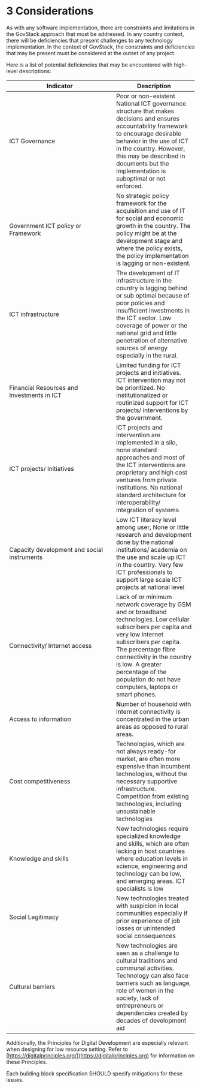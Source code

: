 # 3 Considerations

As with any software implementation, there are constraints and limitations in the GovStack approach that must be addressed. In any country context, there will be deficiencies that present challenges to any technology implementation. In the context of GovStack, the constraints and deficiencies that may be present must be considered at the outset of any project.

Here is a list of potential deficiencies that may be encountered with high-level descriptions:

<table><thead><tr><th width="270">Indicator</th><th>Description</th></tr></thead><tbody><tr><td>ICT Governance</td><td>Poor or non-existent National ICT governance structure that makes decisions and ensures accountability framework to encourage desirable behavior in the use of ICT in the country. However, this may be described in documents but the implementation is suboptimal or not enforced.</td></tr><tr><td>Government ICT policy or Framework</td><td>No strategic policy framework for the acquisition and use of IT for social and economic growth in the country. The policy might be at the development stage and where the policy exists, the policy implementation is lagging or non-existent.</td></tr><tr><td>ICT infrastructure</td><td>The development of IT infrastructure in the country is lagging behind or sub optimal because of poor policies and insufficient investments in the ICT sector. Low coverage of power or the national grid and little penetration of alternative sources of energy especially in the rural.</td></tr><tr><td>Financial Resources and Investments in ICT</td><td>Limited funding for ICT projects and initiatives. ICT intervention may not be prioritized. No institutionalized or routinized support for ICT projects/ interventions by the government.</td></tr><tr><td>ICT projects/ Initiatives</td><td>ICT projects and intervention are implemented in a silo, none standard approaches and most of the ICT interventions are proprietary and high cost ventures from private institutions. No national standard architecture for interoperability/ integration of systems</td></tr><tr><td>Capacity development and social instruments</td><td>Low ICT literacy level among user, None or little research and development done by the national institutions/ academia on the use and scale up ICT in the country. Very few ICT professionals to support large scale ICT projects at national level</td></tr><tr><td>Connectivity/ Internet access</td><td>Lack of or minimum network coverage by GSM and or broadband technologies. Low cellular subscribers per capita and very low internet subscribers per capita. The percentage fibre connectivity in the country is low. A greater percentage of the population do not have computers, laptops or smart phones.</td></tr><tr><td>Access to information</td><td><strong>N</strong>umber of household with internet connectivity is concentrated in the urban areas as opposed to rural areas.</td></tr><tr><td>Cost competitiveness</td><td>Technologies, which are not always ready-for market, are often more expensive than incumbent technologies, without the necessary supportive infrastructure. Competition from existing technologies, including unsustainable technologies</td></tr><tr><td>Knowledge and skills</td><td>New technologies require specialized knowledge and skills, which are often lacking in host countries where education levels in science, engineering and technology can be low, and emerging areas. ICT specialists is low</td></tr><tr><td>Social Legitimacy</td><td>New technologies treated with suspicion in local communities especially if prior experience of job losses or unintended social consequences</td></tr><tr><td>Cultural barriers</td><td>New technologies are seen as a challenge to cultural traditions and communal activities. Technology can also face barriers such as language, role of women in the society, lack of entrepreneurs or dependencies created by decades of development aid</td></tr></tbody></table>

Additionally, the Principles for Digital Development are especially relevant when designing for low resource setting. Refer to [https://digitalprinciples.org/](https://digitalprinciples.org) for information on these Principles.

Each building block specification SHOULD specify mitigations for these issues.

